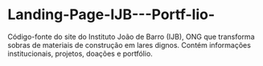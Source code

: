 # Landing-Page-IJB---Portf-lio-
Código-fonte do site do Instituto João de Barro (IJB), ONG que transforma sobras de materiais de construção em lares dignos. Contém informações institucionais, projetos, doações e portfólio.
